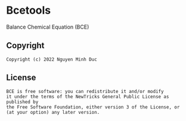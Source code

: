 # Bcetools
Balance Chemical Equation (BCE)

Copyright
-------------
```
Copyright (c) 2022 Nguyen Minh Duc
```

License
-------------
```
BCE is free software: you can redistribute it and/or modify
it under the terms of the NewTricks General Public License as published by
the Free Software Foundation, either version 3 of the License, or
(at your option) any later version.
```


